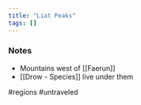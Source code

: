 ```yaml
---
title: "Liat Peaks"
tags: []
---
```


### Notes 

- Mountains west of [[Faerun]]
- [[Drow - Species]] live under them

#regions  #untraveled
